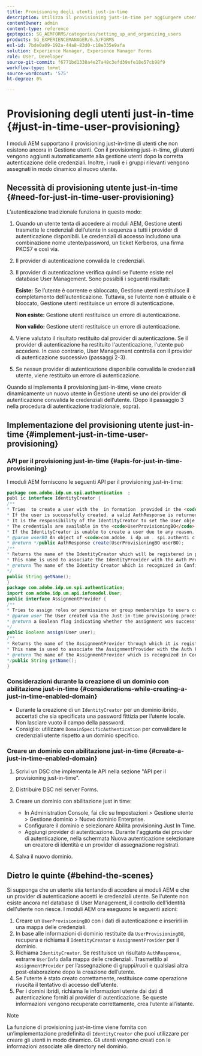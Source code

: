 ```yaml
---
title: Provisioning degli utenti just-in-time
description: Utilizza il provisioning just-in-time per aggiungere utenti a Gestione utenti dopo la corretta autenticazione e assegnare dinamicamente ruoli e gruppi rilevanti al nuovo utente.
contentOwner: admin
content-type: reference
geptopics: SG_AEMFORMS/categories/setting_up_and_organizing_users
products: SG_EXPERIENCEMANAGER/6.5/FORMS
exl-id: 7bde0a09-192a-44a8-83d0-c18e335e9afa
solution: Experience Manager, Experience Manager Forms
role: User, Developer
source-git-commit: f6771bd1338a4e27a48c3efd39efe18e57cb98f9
workflow-type: tm+mt
source-wordcount: '575'
ht-degree: 0%

---
```


# Provisioning degli utenti just-in-time {#just-in-time-user-provisioning}

I moduli AEM supportano il provisioning just-in-time di utenti che non esistono ancora in Gestione utenti. Con il provisioning just-in-time, gli utenti vengono aggiunti automaticamente alla gestione utenti dopo la corretta autenticazione delle credenziali. Inoltre, i ruoli e i gruppi rilevanti vengono assegnati in modo dinamico al nuovo utente.

## Necessità di provisioning utente just-in-time {#need-for-just-in-time-user-provisioning}

L’autenticazione tradizionale funziona in questo modo:

1. Quando un utente tenta di accedere ai moduli AEM, Gestione utenti trasmette le credenziali dell’utente in sequenza a tutti i provider di autenticazione disponibili. Le credenziali di accesso includono una combinazione nome utente/password, un ticket Kerberos, una firma PKCS7 e così via.
1. Il provider di autenticazione convalida le credenziali.
1. Il provider di autenticazione verifica quindi se l&#39;utente esiste nel database User Management. Sono possibili i seguenti risultati:

   **Esiste:** Se l’utente è corrente e sbloccato, Gestione utenti restituisce il completamento dell’autenticazione. Tuttavia, se l’utente non è attuale o è bloccato, Gestione utenti restituisce un errore di autenticazione.

   **Non esiste:** Gestione utenti restituisce un errore di autenticazione.

   **Non valido:** Gestione utenti restituisce un errore di autenticazione.

1. Viene valutato il risultato restituito dal provider di autenticazione. Se il provider di autenticazione ha restituito l&#39;autenticazione, l&#39;utente può accedere. In caso contrario, User Management controlla con il provider di autenticazione successivo (passaggi 2-3).
1. Se nessun provider di autenticazione disponibile convalida le credenziali utente, viene restituito un errore di autenticazione.

Quando si implementa il provisioning just-in-time, viene creato dinamicamente un nuovo utente in Gestione utenti se uno dei provider di autenticazione convalida le credenziali dell’utente. (Dopo il passaggio 3 nella procedura di autenticazione tradizionale, sopra).

## Implementazione del provisioning utente just-in-time {#implement-just-in-time-user-provisioning}

### API per il provisioning just-in-time {#apis-for-just-in-time-provisioning}

I moduli AEM forniscono le seguenti API per il provisioning just-in-time:

```java
package com.adobe.idp.um.spi.authentication  ;
publ ic interface IdentityCreator {
/**
* Tries  to create a user with the  in formation  provided in the <code>UserProvisioningBO</code> object.
* If the user is successfully created, a valid AuthResponse is returned along with the information using which the user was created.
* It is the responsibility of the IdentityCreator to set the User obje ct  in the cre dential map with th e  ke y  <code>UMA u thenticationUtil.authenticatedUserKey</code>
* The credentials are available in the <code>UserProvisioningBO</code> object in the 'credentials' property.
* If the IdentityCreator is unable to create a user due to any reason, it returns <code>null</code>
* @param userBO An object of <code>com.adobe. i dp.um . spi.authenti c ationUserProvisioningBO</code>
* @return */public AuthResponse create(UserProvisioningBO userBO);
/**
* Returns the name of the IdentityCreator which will be registered in preferences.
* This name is used to associate the IdentityProvider with the Auth Provider Configuration in the domain.
* @return The name of the Identity Creator which is recognized in Configuration.
*/
public String getName();
}
package com.adobe.idp.um.spi.authentication;
import com.adobe.idp.um.api.infomodel.User;
public interface AssignmentProvider {
/**
* Tries to assign roles or permissions or group memberships to users created via Just-in-time provisioning.
* @param user The User created via the Just-in-time provisioning process.
* @return a Boolean flag indicating whether the assignment was successful or not.
*/
public Boolean assign(User user);
/**
* Returns the name of the AssignmentProvider through which it is registered under preferences.
* This name is used to associate the AssignmentProvider with the Auth Provider Configuration in the domain.
* @return The name of the AssignmentProvider which is recognized in Configuration.
*/public String getName();
}
```

### Considerazioni durante la creazione di un dominio con abilitazione just-in-time {#considerations-while-creating-a-just-in-time-enabled-domain}

* Durante la creazione di un `IdentityCreator` per un dominio ibrido, accertati che sia specificata una password fittizia per l’utente locale. Non lasciare vuoto il campo della password.
* Consiglio: utilizzare `DomainSpecificAuthentication` per convalidare le credenziali utente rispetto a un dominio specifico.

### Creare un dominio con abilitazione just-in-time {#create-a-just-in-time-enabled-domain}

1. Scrivi un DSC che implementa le API nella sezione &quot;API per il provisioning just-in-time&quot;.
1. Distribuire DSC nel server Forms.
1. Creare un dominio con abilitazione just in time:

   * In Administration Console, fai clic su Impostazioni > Gestione utente > Gestione dominio > Nuovo dominio Enterprise.
   * Configurare il dominio e selezionare Abilita provisioning Just In Time. <!--Fix broken link (See Setting up and managing domains).-->
   * Aggiungi provider di autenticazione. Durante l&#39;aggiunta dei provider di autenticazione, nella schermata Nuova autenticazione selezionare un creatore di identità e un provider di assegnazione registrati.

1. Salva il nuovo dominio.

## Dietro le quinte {#behind-the-scenes}

Si supponga che un utente stia tentando di accedere ai moduli AEM e che un provider di autenticazione accetti le credenziali utente. Se l&#39;utente non esiste ancora nel database di User Management, il controllo dell&#39;identità dell&#39;utente non riesce. I moduli AEM ora eseguono le seguenti azioni:

1. Creare un `UserProvisioningBO` con i dati di autenticazione e inserirli in una mappa delle credenziali.
1. In base alle informazioni di dominio restituite da `UserProvisioningBO`, recupera e richiama il `IdentityCreator` e `AssignmentProvider` per il dominio.
1. Richiama `IdentityCreator`. Se restituisce un risultato `AuthResponse`, estrarre `UserInfo` dalla mappa delle credenziali. Trasmettilo al `AssignmentProvider` per l’assegnazione di gruppi/ruoli e qualsiasi altra post-elaborazione dopo la creazione dell’utente.
1. Se l&#39;utente è stato creato correttamente, restituisce come operazione riuscita il tentativo di accesso dell&#39;utente.
1. Per i domini ibridi, richiama le informazioni utente dai dati di autenticazione forniti al provider di autenticazione. Se queste informazioni vengono recuperate correttamente, crea l’utente all’istante.

>[!NOTE]
>
>La funzione di provisioning just-in-time viene fornita con un’implementazione predefinita di `IdentityCreator` che puoi utilizzare per creare gli utenti in modo dinamico. Gli utenti vengono creati con le informazioni associate alle directory nel dominio.
